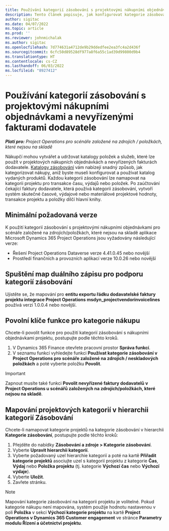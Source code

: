 ```yaml
---
title: Používání kategorií zásobování s projektovými nákupními objednávkami a nevyřízenými fakturami dodavatele
description: Tento článek popisuje, jak konfigurovat kategorie zásobování, které lze použít s projektovými nákupními objednávkami a nevyřízenými fakturami dodavatele.
author: sigitac
ms.date: 04/07/2022
ms.topic: article
ms.prod: ''
ms.reviewer: johnmichalak
ms.author: sigitac
ms.openlocfilehash: 7d774631a4712de9b29ddedfee2ea3fc4a2d436f
ms.sourcegitcommit: 6cfc50d89528df977a8f6a55c1ad39d99800d9b4
ms.translationtype: HT
ms.contentlocale: cs-CZ
ms.lasthandoff: 06/03/2022
ms.locfileid: "8927412"
---
```

# <a name="use-procurement-categories-with-project-purchase-orders-and-pending-vendor-invoices"></a>Používání kategorií zásobování s projektovými nákupními objednávkami a nevyřízenými fakturami dodavatele

_**Platí pro:** Project Operations pro scénáře založené na zdrojích / položkách, které nejsou na skladě_

Nákupčí mohou vytvářet a udržovat katalogy položek a služeb, které lze použít v projektových nákupních objednávkách a nevyřízených fakturách dodavatele. [Katalogy zásobování](/dynamics365/supply-chain/procurement/procurement-catalogs) vám nabízejí snadný způsob, jak kategorizovat nákupy, aniž byste museli konfigurovat a používat katalog vydaných produktů. Každou kategorii zásobování lze namapovat na kategorii projektu pro transakce času, výdajů nebo položek. Po zaúčtování čekající faktury dodavatele, která používá kategorii zásobování, vytvoří systém skutečné časové, výdajové nebo materiálové projektové hodnoty, transakce projektu a položky dílčí hlavní knihy.

## <a name="minimum-version-requirements"></a>Minimální požadovaná verze

K použití kategorií zásobování s projektovými nákupními objednávkami pro scénáře založené na zdrojích/položkách, které nejsou na skladě aplikace Microsoft Dynamics 365 Project Operations jsou vyžadovány následující verze:

- Řešení Project Operations Dataverse verze 4.41.0.45 nebo novější
- Prostředí finančních a provozních aplikací verze 10.0.26 nebo novější

## <a name="run-dual-write-maps-for-procurement-category-support"></a>Spuštění map duálního zápisu pro podporu kategorií zásobování

Ujistěte se, že mapování pro **entitu exportu řádku dodavatelské faktury projektu integrace Project Operations msdyn\_projectvendorinvoicelines** používá verzi 1.0.0.4 nebo novější.

## <a name="enable-the-feature-key-for-procurement-categories"></a>Povolní klíče funkce pro kategorie nákupu

Chcete-li povolit funkce pro použití kategorií zásobování s nákupními objednávkami projektu, postupujte podle těchto kroků.

1. V Dynamics 365 Finance otevřete pracovní prostor **Správa funkcí**.
1. V seznamu funkcí vyhledejte funkci **Používat kategorie zásobování v Project Operations pro scénáře založené na zdrojích / neskladových položkách** a poté vyberte položku **Povolit**.

> [!IMPORTANT]
> Zapnout musíte také funkci **Povolit nevyřízené faktury dodavatelů v Project Operations u scénářů založených na zdrojích/položkách, které nejsou na skladě**.

## <a name="map-project-categories-in-the-procurement-category-hierarchy"></a>Mapování projektových kategorií v hierarchii kategorií Zásobování

Chcete-li namapovat kategorie projektů na kategorie zásobování v hierarchii **Kategorie zásobování**, postupujte podle těchto kroků:

1. Přejděte do nabídky **Zásobování a zdroje \> Kategorie zásobování**.
1. Vyberte **Upravit hierarchii kategorií**.
1. Vyberte požadovaný uzel hierarchie kategorií a poté na kartě **Přiřadit kategorie projektů** asociujte uzel s kategorií projektu z kategorie **Čas**, **Výdaj** nebo **Položka projektu** (tj. kategorie **Výchozí čas** nebo **Výchozí výdaje**).
1. Vyberte **Uložit**.
1. Zavřete stránku.

> [!NOTE]
> Mapování kategorie zásobování na kategorii projektu je volitelné. Pokud kategorie nákupu není mapována, systém použije hodnotu nastavenou v poli **Položka** v sekci **Výchozí kategorie projektu** na kartě **Project Operations v Dynamics 365 Customer engagement** ve stránce **Parametry modulu Řízení a účetnictví projektu**.
